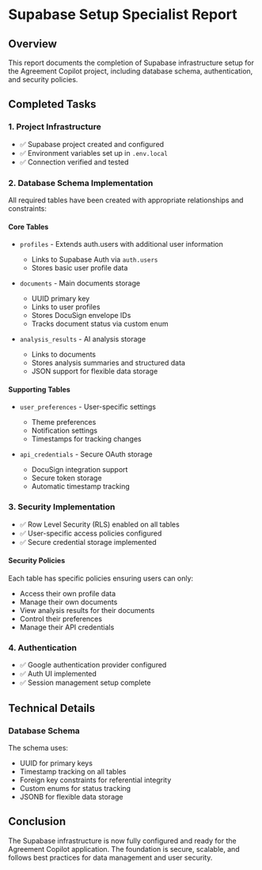 # Supabase Setup Specialist Report

## Overview
This report documents the completion of Supabase infrastructure setup for the Agreement Copilot project, including database schema, authentication, and security policies.

## Completed Tasks

### 1. Project Infrastructure
- ✅ Supabase project created and configured
- ✅ Environment variables set up in `.env.local`
- ✅ Connection verified and tested

### 2. Database Schema Implementation
All required tables have been created with appropriate relationships and constraints:

#### Core Tables
- `profiles` - Extends auth.users with additional user information
  - Links to Supabase Auth via `auth.users`
  - Stores basic user profile data
  
- `documents` - Main documents storage
  - UUID primary key
  - Links to user profiles
  - Stores DocuSign envelope IDs
  - Tracks document status via custom enum
  
- `analysis_results` - AI analysis storage
  - Links to documents
  - Stores analysis summaries and structured data
  - JSON support for flexible data storage

#### Supporting Tables
- `user_preferences` - User-specific settings
  - Theme preferences
  - Notification settings
  - Timestamps for tracking changes

- `api_credentials` - Secure OAuth storage
  - DocuSign integration support
  - Secure token storage
  - Automatic timestamp tracking

### 3. Security Implementation
- ✅ Row Level Security (RLS) enabled on all tables
- ✅ User-specific access policies configured
- ✅ Secure credential storage implemented

#### Security Policies
Each table has specific policies ensuring users can only:
- Access their own profile data
- Manage their own documents
- View analysis results for their documents
- Control their preferences
- Manage their API credentials

### 4. Authentication
- ✅ Google authentication provider configured
- ✅ Auth UI implemented
- ✅ Session management setup complete

## Technical Details

### Database Schema
The schema uses:
- UUID for primary keys
- Timestamp tracking on all tables
- Foreign key constraints for referential integrity
- Custom enums for status tracking
- JSONB for flexible data storage

## Conclusion
The Supabase infrastructure is now fully configured and ready for the Agreement Copilot application. The foundation is secure, scalable, and follows best practices for data management and user security. 